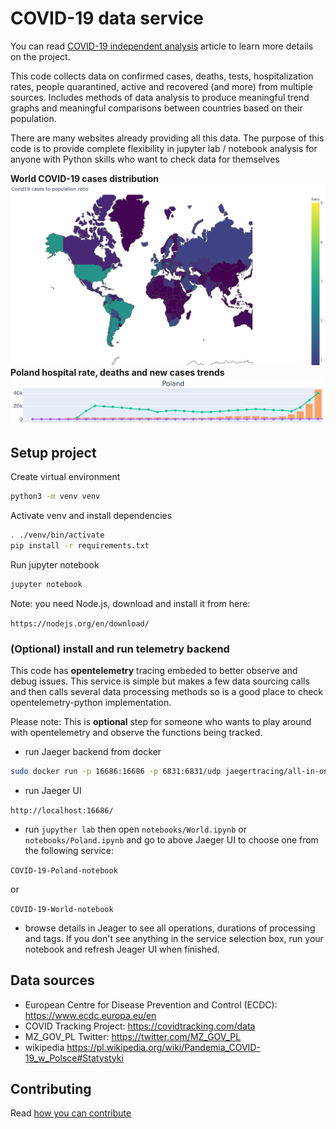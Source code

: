 # COVID-19 data service

You can read [COVID-19 independent analysis](https://lukasz-swolkien.medium.com/covid-19-independent-analysis-7af14735d038) article to learn more details on the project.

This code collects data on confirmed cases, deaths, tests, hospitalization rates, people quarantined, active and recovered (and more) from multiple sources. Includes methods of data analysis to produce meaningful trend graphs and meaningful comparisons between countries based on their population.

There are many websites already providing all this data. The purpose of this code is to provide complete flexibility in jupyter lab / notebook analysis for anyone with Python skills who want to check data for themselves

**World COVID-19 cases distribution**
![World Covid-19 pandemia ratio](World.png)
**Poland hospital rate, deaths and new cases trends**
![Poland  Covid-19 stats](Poland.png)

## Setup project

Create virtual environment

```bash
python3 -m venv venv
```

Activate venv and install dependencies

```bash
. ./venv/bin/activate
pip install -r requirements.txt
```

Run jupyter notebook

```bash
jupyter notebook
```

Note: you need Node.js, download and install it from here:

`https://nodejs.org/en/download/`

### (Optional) install and run telemetry backend

This code has **opentelemetry** tracing embeded to better observe and debug issues. This service is simple but makes a few data sourcing calls and then calls several data processing methods so is a good place to check opentelemetry-python implementation.

Please note: This is **optional** step for someone who wants to play around with opentelemetry and observe the functions being tracked.

* run Jaeger backend from docker

```bash
sudo docker run -p 16686:16686 -p 6831:6831/udp jaegertracing/all-in-one
```

* run Jaeger UI

`http://localhost:16686/`

* run `jupyther lab` then open `notebooks/World.ipynb` or `notebooks/Poland.ipynb` and go to above Jaeger UI to choose one from the following service:

`COVID-19-Poland-notebook`

or

`COVID-19-World-notebook`

* browse details in Jeager to see all operations, durations of processing and tags. If you don't see anything in the service selection box, run your notebook and refresh Jeager UI when finished.

## Data sources

* European Centre for Disease Prevention and Control (ECDC): https://www.ecdc.europa.eu/en
* COVID Tracking Project: https://covidtracking.com/data
* MZ_GOV_PL Twitter: https://twitter.com/MZ_GOV_PL
* wikipedia https://pl.wikipedia.org/wiki/Pandemia_COVID-19_w_Polsce#Statystyki

## Contributing

Read [how you can contribute](CONTRIBUTING.md)
